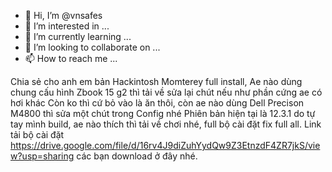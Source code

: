 - 👋 Hi, I’m @vnsafes
- 👀 I’m interested in ...
- 🌱 I’m currently learning ...
- 💞️ I’m looking to collaborate on ...
- 📫 How to reach me ...

<!---
vnsafes/vnsafes is a ✨ special ✨ repository because its `README.md` (this file) appears on your GitHub profile.
You can click the Preview link to take a look at your changes.
--->
Chia sẻ cho anh em bản Hackintosh Momterey full install, 
Ae nào dùng chung cấu hình Zbook 15 g2 thì tải về sửa lại chút nếu như phần cứng ae có hơi khác
Còn ko thì cứ bỏ vào là ăn thôi, còn ae nào dùng Dell Precison M4800 thì sửa một chút trong Config nhé 
Phiên bản hiện tại là 12.3.1 do tự tay mình build, ae nào thích thì tải về chơi nhé, full bộ cài đặt fix full all. 
Link tải bộ cài đặt https://drive.google.com/file/d/16rv4J9diZuhYydQw9Z3EtnzdF4ZR7jkS/view?usp=sharing các bạn download ở đây nhé.
